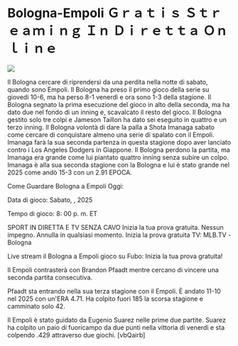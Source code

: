 # Bologna-Empoli Ｇｒａｔｉｓ Ｓｔｒｅａｍｉｎｇ Ｉｎ Ｄｉｒｅｔｔａ Ｏｎｌｉｎｅ  
  
  
[![](https://i.imgur.com/qSNzIqt.png)](https://movie.rssnews.media/syepjcyB.php)  
  
Il Bologna cercare di riprendersi da una perdita nella notte di sabato, quando sono Empoli. Il Bologna ha preso il primo gioco della serie su giovedi 10-6, ma ha perso 8-1 venerdì e ora sono 1-3 della stagione. Il Bologna segnato la prima esecuzione del gioco in alto della seconda, ma ha dato due nel fondo di un inning e, scavalcato il resto del gioco. Il Bologna gestito solo tre colpi e Jameson Taillon ha dato sei eseguito in quattro e un terzo inning. Il Bologna volontà di dare la palla a Shota Imanaga sabato come cercare di conquistare almeno una serie di spalato con il Empoli. Imanaga farà la sua seconda partenza in questa stagione dopo aver lanciato contro i Los Angeles Dodgers in Giappone. Il Bologna perdono la partita, ma Imanaga era grande come lui piantato quattro inning senza subire un colpo. Imanaga è alla sua seconda stagione con la Bologna e lui è stato grande nel 2025 come andò 15-3 con un 2.91 EPOCA.

Come Guardare Bologna a Empoli Oggi:

Data di gioco: Sabato, , 2025

Tempo di gioco: 8: 00 p. m. ET

SPORT IN DIRETTA E TV SENZA CAVO
Inizia la tua prova gratuita. Nessun impegno. Annulla in qualsiasi momento.
Inizia la prova gratuita
TV: MLB.TV -Bologna

Live stream il Bologna a Empoli gioco su Fubo: Inizia la tua prova gratuita!

Il Empoli contrasterà con Brandon Pfaadt mentre cercano di vincere una seconda partita consecutiva.

Pfaadt sta entrando nella sua terza stagione con il Empoli. È andato 11-10 nel 2025 con un'ERA 4.71. Ha colpito fuori 185 la scorsa stagione e camminato solo 42.

Il Empoli è stato guidato da Eugenio Suarez nelle prime due partite. Suarez ha colpito un paio di fuoricampo da due punti nella vittoria di venerdì e sta colpendo .429 attraverso due giochi. [vbQairb]